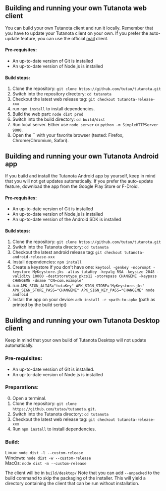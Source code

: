 ## Building and running your own Tutanota web client

You can build your own Tutanota client and run it locally. Remember that you have to update your Tutanota client on 
your own. If you prefer the auto-update feature, you can use the official [mail](https://mail.tutanota.com) client.

#### Pre-requisites:
* An up-to-date version of Git is installed
* An up-to-date version of Node.js is installed

#### Build steps:

1. Clone the repository: `git clone https://github.com/tutao/tutanota.git`
2. Switch into the repository directory: `cd tutanota`
3. Checkout the latest web release tag: `git checkout tutanota-release-xxx`
4. run `npm install` to install dependencies.
5. Build the web part: `node dist prod`
6. Switch into the build directory: `cd build/dist`
7. Run local server. Either use `node server` or `python -m SimpleHTTPServer 9000`.
8. Open the `` with your favorite browser (tested: Firefox, Chrome/Chromium, Safari).

## Building and running your own Tutanota Android app

If you build and install the Tutanota Android app by yourself, keep in mind that you will not get updates automatically.
If you prefer the auto-update feature, download the app from the Google Play Store or F-Droid.

#### Pre-requisites:
* An up-to-date version of Git is installed
* An up-to-date version of Node.js is installed
* An up-to-date version of the Android SDK is installed

#### Build steps:

1. Clone the repository: `git clone https://github.com/tutao/tutanota.git`
2. Switch into the Tutanota directory: `cd tutanota`
3. Checkout the latest android release tag: `git checkout tutanota-android-release-xxx`
4. Install dependencies: `npm install`
5. Create a keystore if you don't have one: `keytool -genkey -noprompt -keystore MyKeystore.jks -alias tutaKey -keyalg RSA -keysize 2048 -validity 10000 -deststoretype pkcs12 -storepass CHANGEME -keypass CHANGEME -dname "CN=com.example"`
6. run `APK_SIGN_ALIAS="tutaKey" APK_SIGN_STORE='MyKeystore.jks' APK_SIGN_STORE_PASS="CHANGEME" APK_SIGN_KEY_PASS="CHANGEME" node android`
7. Install the app on your device: `adb install -r <path-to-apk>` (path as printed by the build script)

## Building and running your own Tutanota Desktop client

Keep in mind that your own build of Tutanota Desktop will not update automatically.

### Pre-requisites:
* An up-to-date version of Git is installed.
* An up-to-date version of Node.js is installed

### Preparations:
0. Open a terminal.
1. Clone the repository: `git clone https://github.com/tutao/tutanota.git`.
2. Switch into the Tutanota directory: `cd tutanota`
3. Checkout the latest web release tag: `git checkout tutanota-release-xxx`
4. Run `npm install` to install dependencies.

### Build:  
Linux: `node dist -l --custom-release`  
Windows: `node dist -w --custom-release`  
MacOs: `node dist -m --custom-release`

The client will be in `build/desktop/`
Note that you can add `--unpacked` to the build command to skip the packaging of the installer.
This will yield a directory containing the client that can be run without installation.